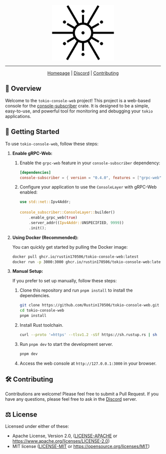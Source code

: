 <div align="center">
<picture>
  <source media="(prefers-color-scheme: dark)" srcset="./docs/logo-dark.svg">
  <img alt="crates.io logo" src="./docs/logo.svg" width="200">
</picture>
</div>

---

<div align="center">

[Homepage](https://github.com/Rustin170506/tokio-console-web)
| [Discord](https://discord.gg/EeF3cQw)
| [Contributing](#️-contributing)

</div>

## 🦀 Overview

Welcome to the `tokio-console-web` project! This project is a web-based console for the [console-subscriber] crate. It is designed to be a simple, easy-to-use, and powerful tool for monitoring and debugging your `tokio` applications.

## 🚀 Getting Started

To use `tokio-console-web`, follow these steps:

1. **Enable gRPC-Web:**

    1. Enable the `grpc-web` feature in your `console-subscriber` dependency:

        ```toml
        [dependencies]
        console-subscriber = { version = "0.4.0", features = ["grpc-web"] }
        ```

    2. Configure your application to use the `ConsoleLayer` with gRPC-Web enabled:

        ```rust
        use std::net::Ipv4Addr;

        console_subscriber::ConsoleLayer::builder()
            .enable_grpc_web(true)
            .server_addr((Ipv4Addr::UNSPECIFIED, 9999))
            .init();
        ```

2. **Using Docker (Recommended):**

    You can quickly get started by pulling the Docker image:

    ```sh
    docker pull ghcr.io/rustin170506/tokio-console-web:latest
    docker run -p 3000:3000 ghcr.io/rustin170506/tokio-console-web:latest
    ```

3. **Manual Setup:**

    If you prefer to set up manually, follow these steps:

    1. Clone this repository and run `pnpm install` to install the dependencies.

        ```sh
        git clone https://github.com/Rustin170506/tokio-console-web.git
        cd tokio-console-web
        pnpm install
        ```

    2. Install Rust toolchain.

        ```sh
        curl --proto '=https' --tlsv1.2 -sSf https://sh.rustup.rs | sh
        ```

    3. Run `pnpm dev` to start the development server.

        ```sh
        pnpm dev
        ```

    4. Access the web console at `http://127.0.0.1:3000` in your browser.

## 🛠️ Contributing

Contributions are welcome! Please feel free to submit a Pull Request. If you have any questions, please feel free to ask in the [Discord](https://discord.gg/EeF3cQw) server.

## ⚖️ License

Licensed under either of these:

-   Apache License, Version 2.0, ([LICENSE-APACHE](./LICENSE-APACHE) or https://www.apache.org/licenses/LICENSE-2.0)
-   MIT license ([LICENSE-MIT](./LICENSE-MIT) or https://opensource.org/licenses/MIT)

[console-subscriber]: https://crates.io/crates/console-subscriber
